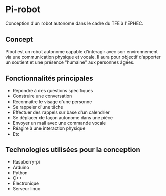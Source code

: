 # Pi-robot
Conception d'un robot autonome dans le cadre du TFE à l'EPHEC.

## Concept
PIbot est un robot autonome capable d'interagir avec son environnement via une communication physique et vocale.
Il aura pour objectif d'apporter un soutient et une présence "humaine" aux personnes âgées.

## Fonctionnalités principales
* Répondre à des questions spécifiques
* Construire une conversation
* Reconnaître le visage d'une personne
* Se rappeler d'une tâche
* Effectuer des rappels sur base d'un calendrier
* Se déplacer de façon autonome dans une pièce
* Envoyer un mail avec une commande vocale
* Réagire à une interaction physique
* Etc

## Technologies utilisées pour la conception
* Raspberry-pi
* Arduino
* Python
* C++
* Électronique
* Serveur linux
